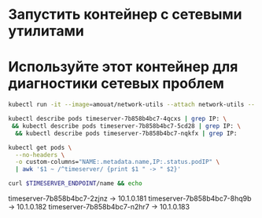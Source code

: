 # Запустить контейнер с сетевыми утилитами
# Используйте этот контейнер для диагностики сетевых проблем
```bash
kubectl run -it --image=amouat/network-utils --attach network-utils -- /bin/bash
```


```bash
kubectl describe pods timeserver-7b858b4bc7-4qcxs | grep IP: \
 && kubectl describe pods timeserver-7b858b4bc7-5cd28 | grep IP: \
  && kubectl describe pods timeserver-7b858b4bc7-nqkfx | grep IP:
```

```bash
kubectl get pods \
  --no-headers \
  -o custom-columns="NAME:.metadata.name,IP:.status.podIP" \
  | awk '$1 ~ /^timeserver/ {print $1 " -> " $2}'
```

```bash
curl $TIMESERVER_ENDPOINT/name && echo
```

timeserver-7b858b4bc7-2zjnz -> 10.1.0.181
timeserver-7b858b4bc7-8hq9b -> 10.1.0.182
timeserver-7b858b4bc7-n2hr7 -> 10.1.0.183



